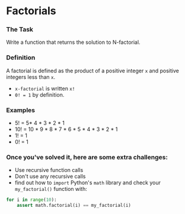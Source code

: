 # Factorials

### The Task
Write a function that returns the solution to N-factorial. 

### Definition
A factorial is defined as the product of a positive integer `x` and positive integers less than `x`. 

- `x-factorial` is written `x!` 
- `0! = 1` by definition.

### Examples
- 5! =  5* 4 * 3 * 2 * 1
- 10! = 10 * 9 * 8 * 7 * 6 * 5 * 4 * 3 * 2 * 1
- 1! = 1
- 0! = 1

### Once you've solved it, here are some extra challenges:
- Use recursive function calls
- Don't use any recursive calls
- find out how to `import` Python's `math` library and check your `my_factorial()` function with:
```python
for i in range(10):
    assert math.factorial(i) == my_factorial(i)
```
